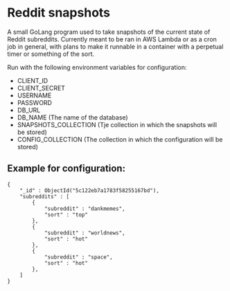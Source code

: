 # Reddit snapshots
A small GoLang program used to take snapshots of the current state of Reddit subreddits. Currently meant to be ran in AWS Lambda or as a cron job in general, with plans to make it runnable in a container with a perpetual timer or something of the sort.

Run with the following environment variables for configuration:

- CLIENT_ID
- CLIENT_SECRET
- USERNAME
- PASSWORD
- DB_URL
- DB_NAME (The name of the database)
- SNAPSHOTS_COLLECTION (Tje collection in which the snapshots will be stored)
- CONFIG_COLLECTION (The collection in which the configuration will be stored)

## Example for configuration:
```
{ 
    "_id" : ObjectId("5c122eb7a1783f58255167bd"), 
    "subreddits" : [
        {
            "subreddit" : "dankmemes", 
            "sort" : "top"
        }, 
        {
            "subreddit" : "worldnews", 
            "sort" : "hot"
        }, 
        {
            "subreddit" : "space", 
            "sort" : "hot"
        }, 
    ]
}
```
